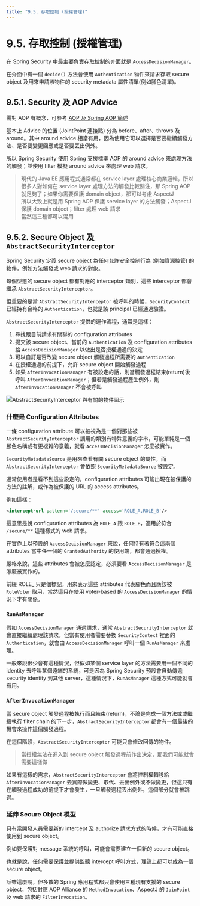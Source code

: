 ```yaml
---
title: "9.5. 存取控制 (授權管理)"
---
```


# 9.5. 存取控制 (授權管理)

在 Spring Security 中最主要負責存取控制的介面就是 `AccessDecisionManager`。

在介面中有一個 `decide()` 方法會使用 `Authentication` 物件來請求存取 secure object 及用來申請該物件的 security metadata 屬性清單(例如腳色清單)。

## 9.5.1. Security 及 AOP Advice

需對 AOP 有概念，可參考 [AOP 及 Spring AOP 簡述](https://idontwannarock.github.io/tech_blog/2018/04/aop-and-spring-aop-basic/)

基本上 Advice 的位置 (JointPoint 連接點) 分為 before、after、throws 及 around。其中 around advice 相當有用，因為使用它可以選擇是否要繼續觸發方法、是否要變更回應或是否要丟出例外。

所以 Spring Security 使用 Spring 支援標準 AOP 的 around advice 來處理方法的觸發；並使用 filter 模擬 around advice 來處理 web 請求。

> 現代的 Java EE 應用程式通常都在 service layer 處理核心商業邏輯，所以很多人對如何在 service layer 處理方法的觸發比較關注，那 Spring AOP 就足夠了；如果你需要保護 domain object，那可以考慮 AspectJ  
> 所以大致上就是用 Spring AOP 保護 service layer 的方法觸發；AspectJ 保護 domain object；filter 處理 web 請求  
> 當然這三種都可以混用

## 9.5.2. Secure Object 及 `AbstractSecurityInterceptor`

Spring Security 定義 secure object 為任何允許安全控制行為 (例如資源控管) 的物件，例如方法觸發或 web 請求的對象。

每個型態的 secure object 都有對應的 interceptor 類別，這些 interceptor 都會繼承 `AbstractSecurityInterceptor`。

但重要的是當 `AbstractSecurityInterceptor` 被呼叫的時候，`SecurityContext` 已經持有合格的 `Authentication`，也就是該 principal 已經通過驗證。

`AbstractSecurityInterceptor` 提供的運作流程，通常是這樣：

1. 尋找跟目前請求有關聯的 configuration attributes
2. 提交該 secure object、當前的 `Authentication` 及 configuration attributes 給 `AccessDecisionManager` 以做出是否授權通過的決定
3. 可以自訂是否改變 secure object 觸發過程所需要的 `Authentication`
4. 在授權通過的前提下，允許 secure object 開始觸發過程
5. 如果 `AfterInvocationManager` 有被設定的話，則當觸發過程結束(return)後呼叫 `AfterInvocationManager`；但若是觸發過程產生例外，則 `AfterInvocationManager` 不會被呼叫

![AbstractSecurityInterceptor 與有關的物件圖示](https://docs.spring.io/spring-security/site/docs/current/reference/htmlsingle/images/security-interception.png "AbstractSecurityInterceptor 與有關的物件圖示")

### 什麼是 Configuration Attributes

一條 configuration attribute 可以被視為是一個對那些被 `AbstractSecurityInterceptor` 調用的類別有特殊意義的字串，可能單純是一個腳色名稱或有更複雜的意義，就看 `AccessDecisionManager` 怎麼被實作。

`SecurityMetadataSource` 是用來查看有關 secure object 的屬性，而 `AbstractSecurityInterceptor` 會依照 `SecurityMetadataSource` 被設定。

通常使用者是看不到這些設定的，configuration attributes 可能出現在被保護的方法的註解，或作為被保護的 URL 的 access attributes。

例如這樣：

```xml
<intercept-url pattern='/secure/**' access='ROLE_A,ROLE_B'/>
```

這意思是說 configuration attributes 為 `ROLE_A` 跟 `ROLE_B`，適用於符合 `/secure/**` 這種樣式的 web 請求。

在實作上以預設的 `AccessDecisionManager` 來說，任何持有著符合這兩個 attributes 當中任一個的 `GrantedAuthority` 的使用端，都會通過授權。

嚴格來說，這些 attributes 會被怎麼認定，必須要看 `AccessDecisionManager` 是怎麼被實作的。

前綴 ROLE_ 只是個標記，用來表示這些 attributes 代表腳色而且應該被 `RoleVoter` 取用，當然這只在使用 voter-based 的 `AccessDecisionManager` 的情況下才有關係。

### `RunAsManager`

假如 `AccessDecisionManager` 通過請求，通常 `AbstractSecurityInterceptor` 就會直接繼續處理該請求，但當有使用者需要替換 `SecurityContext` 裡面的 `Authentication`，就會由 `AccessDecisionManager` 呼叫一個 `RunAsManager` 來處理。

一般來說很少會有這種情況，但假如某個 service layer 的方法需要用一個不同的 identity 去呼叫某個遠端的系統，可是因為 Spring Security 預設會自動傳遞 security identity 到其他 server，這種情況下，`RunAsManager` 這種方式可能就會有用。

### `AfterInvocationManager`

當 secure object 觸發過程被執行而且結束(return)，不論是完成一個方法或或繼續執行 filter chain 的下一步，`AbstractSecurityInterceptor` 都會有一個最後的機會來操作這個觸發過程。

在這個階段，`AbstractSecurityInterceptor` 可能只會修改回傳的物件。

> 當授權無法在進入到 secure object 觸發過程前作出決定，那我們可能就會需要這樣做

如果有這樣的需求，`AbstractSecurityInterceptor` 會將控制權轉移給 `AfterInvocationManager` 去實際做變更、取代、丟出例外或不做變更，但這只有在觸發過程成功的前提下才會發生，一旦觸發過程丟出例外，這個部分就會被跳過。

### 延伸 Secure Object 模型

只有當開發人員需要新的 intercept 及 authorize 請求方式的時候，才有可能直接使用到 secure object。

例如要保護對 message 系統的呼叫，可能會需要建立一個新的 secure object。

也就是說，任何需要保護並提供監聽 intercept 呼叫方式，理論上都可以成為一個 secure object。

話雖這麼說，但多數的 Spring 應用程式都只會使用三種現有支援的 secure object，包括對應 AOP Alliance 的 `MethodInvocation`、AspectJ 的 `JoinPoint` 及 web 請求的 `FilterInvocation`。